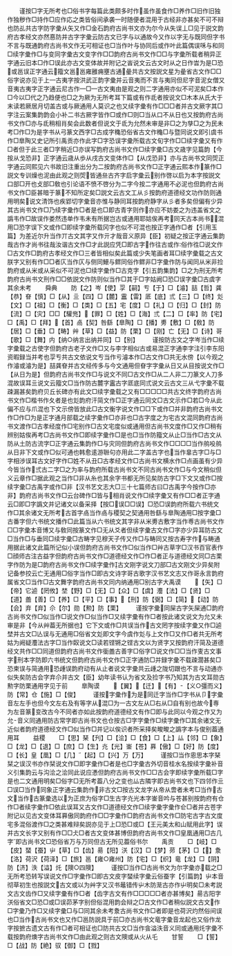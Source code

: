 <!-- { "loadSidebar": true } -->
　　谨按□字无所考也□俗书字每篇此类颇多时作虽作虽食作□养作□旧作旧独作独秽作□持作□应作応之类皆俗间承袭一时随便者混用于古经非亦甚矣不可不辩也防乩共古字防字彚从矢又作□金石韵府古尚书文亦为尔今从失误丄□见于説文韵府古孝经文亦然惪防并古字字彚云防古文已字与以通故今又作以字无与既同但字书不言与既通韵府古尚书文作无可相证也□当作叶与协同后或作叶此篇偶误咊与和同□续字彚作□与变同字彚古文变字作□□韵府古尚书文作□□与字彚所载者稍异正字通云旧本□作□误此亦古文变体故并附记之峕说文云古文时从之日作旹为是□恐或邕误正字通云籀文邕邕雍雝痈壅古通曐共古文按説文星为曐省古文作□□俗字说亦见于上古夷字按洪武正韵字彚并云音夷而不言与夷同但尼字音泥女僧又音夷古夷字正字通云尼古作□古文夷由是观之则二字通用亦似不可泥矣□本作□今以□代之乃趋便也□之为厥为无所考耳下篇或有作氐者按说文□木本从氏大于末读若厥居月切盖古或与厥通用人莫识之也又续字彚有作□□□者并古文厥字其□字注云案集韵韵会小补二书古厥字皆作□或作□则□当从口不从日也又按韵府古尚书文作□亦与氐稍相肖矣会此数者但说文于氐为允然未审是非□之为孳□之为民未考□作□为是字书从弓篆文西字□古成字穐恐俗省古文作龝□与暨同说文即引虞书作□臯陶又史记所引禹贡亦作此字□字恐误字彚所载古文旬字作□□续字彚又有作□者但于此三者□字稍近□亦误写韵府古尚书文作□续字彚□古文歳字见篇韵【今按从戈恐非】正字通云歳从歩从戌古文变体作□【从戊恐非】亦与古尚书文同焈正字通云同熙见六书故旧注重出分为二按韵府古尚书文作□正字通云熙本作篆作□説文专训燥也泥由此观之则焈皆通亝古齐字启字彚云别作啓以启为本字按説文口部□开也攴部□敎也引论语不愤不啓分为二字今按二字通用不必泥也但韵府古尚书文作□臣甚暗于篆不知所定矣□説文云古文工从彡按韵府道德经文功作防则通用明矣说文清饰也疾郢切字彚音亦惟与静同耳按韵府静字从彡者多矣但偏有少异其古尚书文作□乃续字彚作□者是也□即古青字则作亦应不妨娄之为违盖省文之譌韦作□故误作娄然违单作韦未有所据岂古或通用耶姑俟再考同天古本尚书混用□恐字误下文或作□即续字彚所载冈字也似不可混也按正字通作□者【引用玉篇】为差近尔升当作丌古文其字又作亓才哉音义原异【臣】初疑之按正字通云集韵哉古作才尚书往哉汝谐古文作□才此説应凭□即古字作往古或作俗作徃□说文作□古文作□韵府古孝经文作□三者皆相似矣此篇或少失笔画者耳□续字彚载之古文朕字又别有作□□者庂当作仄与侧同鱞与鳏同俗作鳏非□字彚作防与闻同从米非捡韵府或从米或从采似不可泥也□续字彚作□古克字【引五韵集韵】□之为刑无所考韵府古尚书文刑作□□依説文作防则似当作□其于□字姑阙□恐□误字彚□古虞字其余未考
　　舜典
　　防【之】岑【使】孠【嗣】亐【于】□【濬】喆【哲】龚【恭】眘【慎】□【从】亖【四】□【麓】靁【雷】厎【底】弎【三】□【终】彣【文】□【祖】□【衡】□【类】□【五】宅【度】□【礼】□【归】□【封】防【流】□【灾】□□【驩兠】【罪】□【姓】□【海】弍【二】□【率】防【宅】□【禹】□【拜】【首】卨【契】咎繇【臯陶】□【播】旉【敷】□【敎】防【居】□【垂】□【畴】艸【草】□【益】防【栗】□【刚】亡【无】□【诗】哥【歌】□【舞】内【纳○纳言出纳并同】□【别】
　　谨按防古文之字岑当作□续字彚载之古使字但韵府古老子文作□又与李字相似古或易混正字通李字注引李东阳资暇録当并考也孠亐共古文依说文亐当作亏濬本作□古文作□共无水傍【以今观之作濬或濬为是】喆龚眘并古文经传多与今文通用但眘字字彚从日又从目按说文作□【从日为是】但韵府古尚书文作□与说文不同□古文作□从二人非二刀篆文人刀多混故误耳亖说文云籀文□当作防古麓字靁古字厎底同弎说文云古文三从弋字彚不载疎漏甚矣韵府贝丘长碑亦有此文□续字彚载之又有□□□□□共古文终字韵府古尚书文作□楷书作夂者是也彣韵府汗简文作□正字通云同文□古文示作□若□今从此偏不应与爪混也下文示傍皆放此□古文衡字说文作□□下或作□并非韵府古尚书文作□作□为是正字通月部载之续字彚作□亦非也□古字度之为宅古文混同韵府古尚书文渡作□古孝经度作□宅别作□古文宅度似或通用但古尚书文度作□又作□稍有辨别姑俟再考□古尚书文作□即续字彚作□是也□当作防籀文从止□当作□古文从防从土防古流字□正字通云集韵作□与灾同但韵府古尚书文作□□□□当作鸼吺鸼从日非下文或作□似可通也韩愈逺游聮句亦用此二字盖古字也当作辠古字□与□字相渉误耳古文好字作□姓不从丑□古孝经文作□古尚书文横水作□点画虽有少异今皆当作弍古二字□之为率与韵府所载古尚书文不同古尚书文作□与今文稍似但义云章作□据此观之当作□非从糸也其余字书都无所见矣防古字□下文又或作□按续字彚□古禹字或作□非【汉书艺文志大□三十七篇师古曰□古禹字今按作□亦非】韵府古尚书文作□云台碑作□皆与相肖说文作□续字彚又有作□□者正字通云□即□字譌文并记诸文以备采择【按□误□□误】□恐□误韵府所载六书统文作□其余诸文无所考古首字卨当作卨与稷契之契通用咎繇与臯陶通用□按字彚□古番字但六书统文播作□此篇当从六书统文其字非从米旉古敷字当作尃古尚书文作□□字彚本音博又与敎同按篆文作□无从爻者但续字彚古文作□字亦少异耳防古文□当作□与垂同□续字彚□古畴字见穆天子传又作□与畴同又按古寿字作与畴通用据此诸文此篇所记似小误但韵府古尚书文作□似当作□艸古草字□汉书百官表作□顔师古注古益字但韵府古尚书文作□道德经文作□作□者正与道德经文同□古栗字作防为是□韵府古尚书文作□续字彚作古文刚字说文刀部□古文刚文少异矣附记备参挍云亡无通用□俗字当作□即古文诗字哥古歌字汉书艺文志又作哥永言韵府属省文□当作□古文舞字韵府古尚书文同内纳通用□别古字大禹谟
　　【矢】□【帝】它逌【罔攸】埜【野】□【无】□【众】□【虞】灋【法】□【贤】□【道】譱【善】□【养】□【平】□【事】【刑】防【弼】□【简】【动】防【会】弃【弃】尒【尔】勋【勲】防【栗】
　　谨按字彚同屎古字矢屎通□韵府古尚书文作□似当作□说文作□似当作□又续字彚有作□者按此诸文说文为允又未审是非【今从艸葢无所据也】它下文或作□共误当作古文罔字按续字彚又作□逌埜并古文□亾误与无通用□俗省文彣即文字今虞作彣与上文作□又作□者共无所考姑为阙疑灋法古字□当作臤说文□读若铿锵之铿古文以为贤字又按韵府汗简及道德经文共作□□同道但韵府古尚书文作衟譱古善字□俗字□说文作□□当作叓古文事字刑本字防即六书统文但韵府古尚书文作□正字通防□并録字彚不载疎濶甚矣□恐柬误与简通用恐歱误韵府动有从止者说文字彚共云歱之陇切跟也不言与动通亦似失矣防古会字弃尒并古文【臣】幼年读书认为省文及捡字书乃知其为古文耳勋古勲字防栗通用字见于前
　　臯陶谟
　　【翼】【迁】【有】【义○彊而义】防【常】仓【施】□【俊】
　　谨按字彚作为是同迁字当作□字书从卩字彚音左左手也但今文左右及有等字从混□为一古文左从□右从□自有别也故今専为左音篆变改古今不同者亦如此按韵府道德经文有作□即与此同以今观之作又为允音义同通用防古常字即古尚书文也仓按古□字字彚作□续字彚作□其余诸文无近似者韵府道德经文作□似当作□并记以俟识者所采择矣畯畯之譌字本与俊别葢通用耳
　　益稷
　　□【思】琹【刋】□【浍】□【食】□【上】厸【邻】□【象】□【龙】□【退】□【庶】□【生】灮【光】崟【苍】奡【傲】□【好】防【度】□【长】皇【凰】□【几】【起】□【兴】万【万】
　　谨按□当作恖思本字琹栞之误汉书亦作栞说文作□即字彚作□者是也□字彚古外切音桂水名按续字彚补音义引集韵云与沟浍之浍同此说应慿但韵府古尚书文作□□古会字即续字彚所载□字是也二文通用明矣□俗字□无所考葢八分之变也厸古隣字即古尚书文也下四邻作亖□误□当作同象正字通云集韵作非古文□按古文龙字从帝从啻者未考□当作古文当作古篆彚选以为正庶为俗字□生古字灮光本字崟音吟与苍甚别按韵府有仓作□者续字彚作□依此误耳又古文作□道德经文作□续字彚字彚作仺□者并古苍字附记以见古文变体耳奡傲同韵府作□□字彚作□韵府古尚书文作□防宅古字古文度宅多混俗渡作□之类甚难辩矣説亦见于上□恐□或□【王元美太和山赋用此字】误并古文长字又别有作□□仧□者古文变体甚博但韵府古尚书文作□皇凰通用□古几字即古尚书文□恐俗省万与万同但古无所见葢俗书尔
　　禹贡
　　□【岐】□【皮】蝅【蚕】屮【草】□【齿】昜【阳】浂【汉】□【梦】茒【茅】□【】洜【洛】荷沢【荷泽】□【旅】邕【雍○雍州】防【宅】□【织】竜【龙】□【阴】防【济】泆【溢】灹【隩○四隩】
　　谨按□当作□古尚书文为尔字彚亦载之□无所考恐转写误说文作□字彚作□即古文皮字蝅续字彚云俗蚕字【引篇韵】屮本音彻草初生也按説文古文或以为艸字又汉书鼂错传屮木防茏古亦作屮明矣□未考説文古文齿作□又续字彚有作□者【齿字古文有作□□□□□者亦甚博矣】昜古阳字浂俗省文□恐□或□误茆茅字别但俗混用韵会辩之□古文作□者稍似説文古文作□字彚乃作□又续字彚□与□同其余未考洜古尚书文作□者即是也荷沢灼然俗间误也□当作古尚书文也又作□邕防説具于前□亦古尚书文竜字彚音龙起也又俗作龙字按摭古遗文古有作□者可相证也□防共古文□当作侌溢泆音义同或通用灹字彚不载按韵府燠字古尚书文作□由此观之则古文隩或从火从乇
　　甘誓
　　□【誓】□【战】防【絶】驭【御】□【戮】
